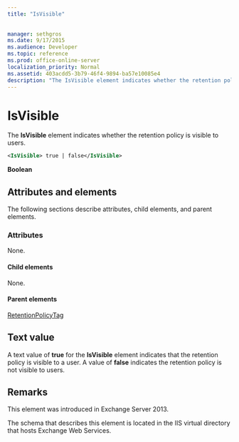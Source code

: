 ```yaml
---
title: "IsVisible"
 
 
manager: sethgros
ms.date: 9/17/2015
ms.audience: Developer
ms.topic: reference
ms.prod: office-online-server
localization_priority: Normal
ms.assetid: 403acdd5-3b79-46f4-9894-ba57e10085e4
description: "The IsVisible element indicates whether the retention policy is visible to users."
---
```


# IsVisible

The **IsVisible** element indicates whether the retention policy is visible to users. 
  
```XML
<IsVisible> true | false</IsVisible>
```

 **Boolean**
## Attributes and elements

The following sections describe attributes, child elements, and parent elements.
  
### Attributes

None.
  
#### Child elements

None.
  
#### Parent elements

[RetentionPolicyTag](retentionpolicytag.md)
  
## Text value

A text value of **true** for the **IsVisible** element indicates that the retention policy is visible to a user. A value of **false** indicates the retention policy is not visible to users. 
  
## Remarks

This element was introduced in Exchange Server 2013.
  
The schema that describes this element is located in the IIS virtual directory that hosts Exchange Web Services.
  

